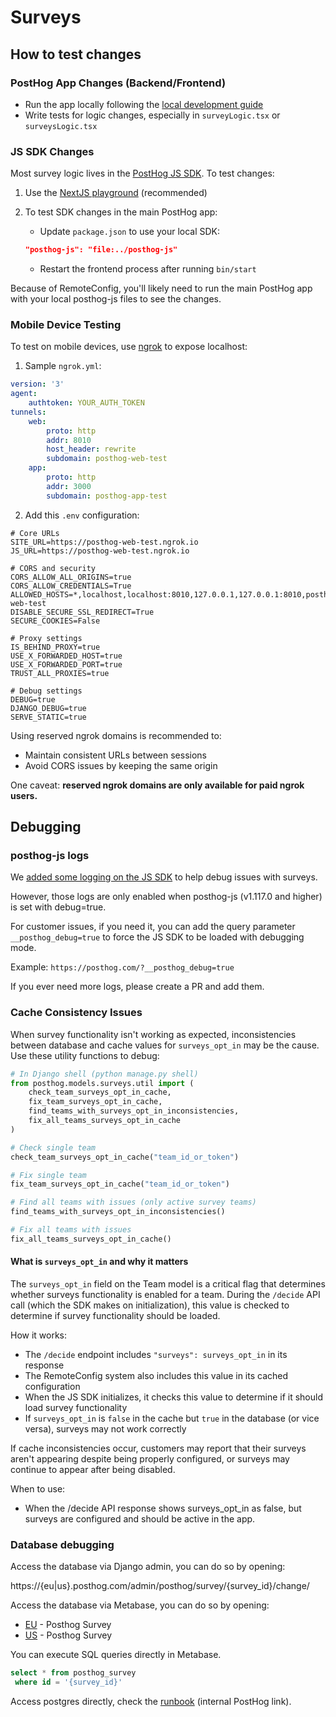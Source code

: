 # Surveys

## How to test changes

### PostHog App Changes (Backend/Frontend)

-   Run the app locally following the [local development guide](https://posthog.com/handbook/engineering/developing-locally)
-   Write tests for logic changes, especially in `surveyLogic.tsx` or `surveysLogic.tsx`

### JS SDK Changes

Most survey logic lives in the [PostHog JS SDK](https://github.com/PostHog/posthog-js/). To test changes:

1. Use the [NextJS playground](https://github.com/PostHog/posthog-js/tree/main/playground/nextjs) (recommended)

2. To test SDK changes in the main PostHog app:
    - Update `package.json` to use your local SDK:
    ```json
    "posthog-js": "file:../posthog-js"
    ```
    - Restart the frontend process after running `bin/start`

Because of RemoteConfig, you'll likely need to run the main PostHog app with your local posthog-js files to see the changes.

### Mobile Device Testing

To test on mobile devices, use [ngrok](https://ngrok.com/) to expose localhost:

1. Sample `ngrok.yml`:

```yaml
version: '3'
agent:
    authtoken: YOUR_AUTH_TOKEN
tunnels:
    web:
        proto: http
        addr: 8010
        host_header: rewrite
        subdomain: posthog-web-test
    app:
        proto: http
        addr: 3000
        subdomain: posthog-app-test
```

2. Add this `.env` configuration:

```env
# Core URLs
SITE_URL=https://posthog-web-test.ngrok.io
JS_URL=https://posthog-web-test.ngrok.io

# CORS and security
CORS_ALLOW_ALL_ORIGINS=true
CORS_ALLOW_CREDENTIALS=True
ALLOWED_HOSTS=*,localhost,localhost:8010,127.0.0.1,127.0.0.1:8010,posthog-web-test
DISABLE_SECURE_SSL_REDIRECT=True
SECURE_COOKIES=False

# Proxy settings
IS_BEHIND_PROXY=true
USE_X_FORWARDED_HOST=true
USE_X_FORWARDED_PORT=true
TRUST_ALL_PROXIES=true

# Debug settings
DEBUG=true
DJANGO_DEBUG=true
SERVE_STATIC=true
```

Using reserved ngrok domains is recommended to:

-   Maintain consistent URLs between sessions
-   Avoid CORS issues by keeping the same origin

One caveat: **reserved ngrok domains are only available for paid ngrok users.**

## Debugging

### posthog-js logs

We [added some logging on the JS SDK](https://github.com/PostHog/posthog-js/pull/1663) to help debug issues with surveys.

However, those logs are only enabled when posthog-js (v1.117.0 and higher) is set with debug=true.

For customer issues, if you need it, you can add the query parameter `__posthog_debug=true` to force the JS SDK to be loaded with debugging mode.

Example: `https://posthog.com/?__posthog_debug=true`

If you ever need more logs, please create a PR and add them.

### Cache Consistency Issues

When survey functionality isn't working as expected, inconsistencies between database and cache values for `surveys_opt_in` may be the cause. Use these utility functions to debug:

```python
# In Django shell (python manage.py shell)
from posthog.models.surveys.util import (
    check_team_surveys_opt_in_cache,
    fix_team_surveys_opt_in_cache,
    find_teams_with_surveys_opt_in_inconsistencies,
    fix_all_teams_surveys_opt_in_cache
)

# Check single team
check_team_surveys_opt_in_cache("team_id_or_token")

# Fix single team
fix_team_surveys_opt_in_cache("team_id_or_token")

# Find all teams with issues (only active survey teams)
find_teams_with_surveys_opt_in_inconsistencies()

# Fix all teams with issues
fix_all_teams_surveys_opt_in_cache()
```

#### What is `surveys_opt_in` and why it matters

The `surveys_opt_in` field on the Team model is a critical flag that determines whether surveys functionality is enabled for a team. During the `/decide` API call (which the SDK makes on initialization), this value is checked to determine if survey functionality should be loaded.

How it works:

-   The `/decide` endpoint includes `"surveys": surveys_opt_in` in its response
-   The RemoteConfig system also includes this value in its cached configuration
-   When the JS SDK initializes, it checks this value to determine if it should load survey functionality
-   If `surveys_opt_in` is `false` in the cache but `true` in the database (or vice versa), surveys may not work correctly

If cache inconsistencies occur, customers may report that their surveys aren't appearing despite being properly configured, or surveys may continue to appear after being disabled.

When to use:

-   When the /decide API response shows surveys_opt_in as false, but surveys are configured and should be active in the app.

### Database debugging

Access the database via Django admin, you can do so by opening:

https://{eu|us}.posthog.com/admin/posthog/survey/{survey_id}/change/

Access the database via Metabase, you can do so by opening:

-   [EU](https://metabase.prod-eu.posthog.dev/browse/databases/34-posthog-postgres-prod-eu) - Posthog Survey
-   [US](https://metabase.prod-us.posthog.dev/browse/databases/34-posthog-postgres-prod-us-aurora) - Posthog Survey

You can execute SQL queries directly in Metabase.

```sql
select * from posthog_survey
 where id = '{survey_id}'
```

Access postgres directly, check the [runbook](http://runbooks/postgres#accessing-postgres) (internal PostHog link).
